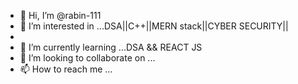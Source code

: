 - 👋 Hi, I’m @rabin-111
- 👀 I’m interested in ...DSA||C++||MERN stack||CYBER SECURITY||
- 
- 🌱 I’m currently learning ...DSA && REACT JS
- 💞️ I’m looking to collaborate on ...
- 📫 How to reach me ...

<!---
rabin-111/rabin-111 is a ✨ special ✨ repository because its `README.md` (this file) appears on your GitHub profile.
You can click the Preview link to take a look at your changes.
--->
